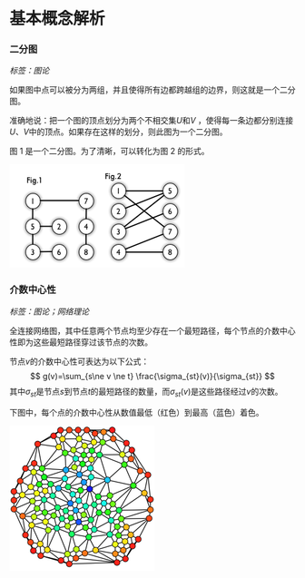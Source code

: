 # 基本概念解析

### 二分图

*标签：图论*

如果图中点可以被分为两组，并且使得所有边都跨越组的边界，则这就是一个二分图。

准确地说：把一个图的顶点划分为两个不相交集$U$和$V$ ，使得每一条边都分别连接$U$、$V$中的顶点。如果存在这样的划分，则此图为一个二分图。

图 1 是一个二分图。为了清晰，可以转化为图 2 的形式。

![image-20221017210725900](./image/concept/image-20221017210725900.png)

### 介数中心性

*标签：图论；网络理论*

全连接网络图，其中任意两个节点均至少存在一个最短路径，每个节点的介数中心性即为这些最短路径穿过该节点的次数。

节点$v$的介数中心性可表达为以下公式：
$$
g(v)=\sum_{s\ne v \ne t} \frac{\sigma_{st}(v)}{\sigma_{st}}
$$
其中$\sigma_{st}$是节点$s$到节点$t$的最短路径的数量，而$\sigma_{st}(v)$是这些路径经过$v$的次数。

下图中，每个点的介数中心性从数值最低（红色）到最高（蓝色）着色。

<img src="./image/concept/1024px-Graph_betweenness.svg-1666008799517-5.png" alt="1024px-Graph_betweenness.svg" style="zoom: 25%;" />